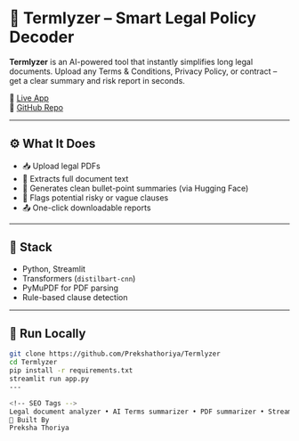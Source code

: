 # 📄 Termlyzer – Smart Legal Policy Decoder

**Termlyzer** is an AI-powered tool that instantly simplifies long legal documents. Upload any Terms & Conditions, Privacy Policy, or contract – get a clear summary and risk report in seconds.

🔗 [Live App](https://termlyzer-cj2xp5ug9wadmctbmvrmdm.streamlit.app/)  
📂 [GitHub Repo](https://github.com/Prekshathoriya/Termlyzer)

---

## ⚙️ What It Does

- 📥 Upload legal PDFs
- 📃 Extracts full document text
- 🧠 Generates clean bullet-point summaries (via Hugging Face)
- 🚨 Flags potential risky or vague clauses
- 📤 One-click downloadable reports

---

## 🚀 Stack

- Python, Streamlit  
- Transformers (`distilbart-cnn`)  
- PyMuPDF for PDF parsing  
- Rule-based clause detection

---

## 🧪 Run Locally

```bash
git clone https://github.com/Prekshathoriya/Termlyzer
cd Termlyzer
pip install -r requirements.txt
streamlit run app.py
---

<!-- SEO Tags -->
Legal document analyzer • AI Terms summarizer • PDF summarizer • Streamlit app • Hugging Face Transformers • Contract risk detection • T&C Simplifier • AI Legal Assistant • Python Streamlit NLP Tool • distilbart-cnn legal summarizer
👤 Built By
Preksha Thoriya
